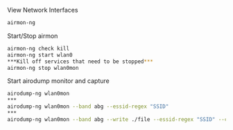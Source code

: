 View Network Interfaces

~~~bash
airmon-ng
~~~

Start/Stop airmon

~~~bash
airmon-ng check kill
airmon-ng start wlan0
***Kill off services that need to be stopped***
airmon-ng stop wlan0mon
~~~

Start airodump monitor and capture

~~~bash
airodump-ng wlan0mon
***
airodump-ng wlan0mon --band abg --essid-regex "SSID"
***
airodump-ng wlan0mon --band abg --write ./file --essid-regex "SSID" --channel XX
~~~

